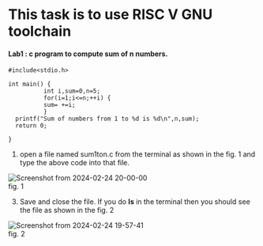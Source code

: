 # This task is to use RISC V GNU toolchain

#### Lab1 : c program to compute sum of n numbers.

```
#include<stdio.h>

int main() {
          int i,sum=0,n=5;
          for(i=1;i<=n;++i) {
          sum= +=i;
          }
  printf("Sum of numbers from 1 to %d is %d\n",n,sum);
  return 0;

}
```

1. open a file named sum1ton.c from the terminal as shown in the fig. 1 and type the above code into that file.

![Screenshot from 2024-02-24 20-00-00](https://github.com/zakirhussaingit/vlsiriscv/assets/159747370/e276927d-b079-4679-8fd3-fea5d84292ce)
                                                              <br> fig. 1


3. Save and close the file. If you do <b>ls</b> in the terminal then you should see the file as shown in the fig. 2

![Screenshot from 2024-02-24 19-57-41](https://github.com/zakirhussaingit/vlsiriscv/assets/159747370/503308a8-7771-4d8e-99b8-4fc66f5cbd47)
                                                            <br>   fig. 2

